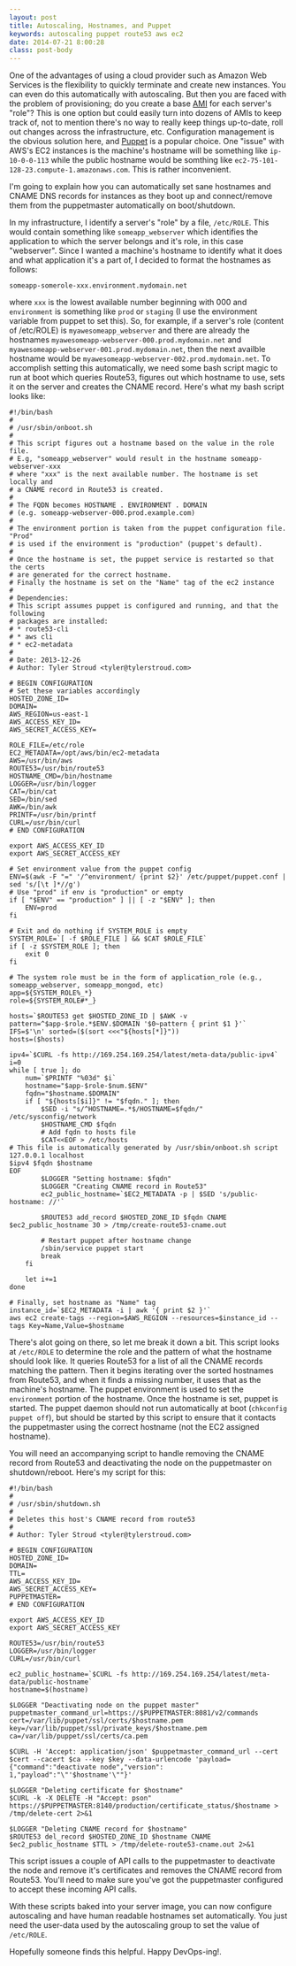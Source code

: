 ```yaml
---
layout: post
title: Autoscaling, Hostnames, and Puppet
keywords: autoscaling puppet route53 aws ec2
date: 2014-07-21 8:00:28
class: post-body
---
```

One of the advantages of using a cloud provider such as Amazon Web Services is the flexibility to quickly terminate and create new instances. You can even do this automatically with autoscaling.
But then you are faced with the problem of provisioning; do you create a base <a href="http://docs.aws.amazon.com/AWSEC2/latest/UserGuide/AMIs.html" target="_blank">AMI</a> for each server's "role"?
This is one option but could easily turn into dozens of AMIs to keep track of, not to mention
there's no way to really keep things up-to-date, roll out changes across the infrastructure, etc. Configuration management is the obvious solution here, and <a href="http://puppetlabs.com/" target="_blank">Puppet</a>
is a popular choice. One "issue" with AWS's EC2 instances is the machine's hostname will be something like `ip-10-0-0-113` while the public hostname would be somthing like `ec2-75-101-128-23.compute-1.amazonaws.com`. This is rather
inconvenient.

I'm going to explain how you can automatically set sane hostnames and CNAME DNS records for instances as they boot up and connect/remove them from the puppetmaster automatically on boot/shutdown.

In my infrastructure, I identify a server's "role" by a file, `/etc/ROLE`. This would contain something like `someapp_webserver` which identifies the application to which the server belongs and it's
role, in this case "webserver". Since I wanted a machine's hostname to identify what it does and what application it's a part of,  I decided to format the hostnames as follows:

    someapp-somerole-xxx.environment.mydomain.net

where `xxx` is the lowest available number beginning with 000 and `environment` is something like `prod` or `staging` (I use the environment variable from puppet to set this). So, for example, if a server's
role (content of /etc/ROLE) is `myawesomeapp_webserver` and there are already the hostnames `myawesomeapp-webserver-000.prod.mydomain.net` and `myawesomeapp-webserver-001.prod.mydomain.net`, then the next
availble hostname would be `myawesomeapp-webserver-002.prod.mydomain.net`. To accomplish setting this automatically, we need some bash script magic to run at boot which queries Route53, figures out which
hostname to use, sets it on the server and creates the CNAME record. Here's what my bash script looks like:

    #!/bin/bash
    #
    # /usr/sbin/onboot.sh
    #
    # This script figures out a hostname based on the value in the role file.
    # E.g, "someapp_webserver" would result in the hostname someapp-webserver-xxx
    # where "xxx" is the next available number. The hostname is set locally and
    # a CNAME record in Route53 is created.
    # 
    # The FQDN becomes HOSTNAME . ENVIRONMENT . DOMAIN
    # (e.g. someapp-webserver-000.prod.example.com)
    #
    # The environment portion is taken from the puppet configuration file. "Prod"
    # is used if the environment is "production" (puppet's default).
    # 
    # Once the hostname is set, the puppet service is restarted so that the certs
    # are generated for the correct hostname.
    # Finally the hostname is set on the "Name" tag of the ec2 instance
    # 
    # Dependencies:
    # This script assumes puppet is configured and running, and that the following
    # packages are installed:
    # * route53-cli
    # * aws cli
    # * ec2-metadata
    #
    # Date: 2013-12-26
    # Author: Tyler Stroud <tyler@tylerstroud.com>
    
    # BEGIN CONFIGURATION
    # Set these variables accordingly
    HOSTED_ZONE_ID=
    DOMAIN=
    AWS_REGION=us-east-1
    AWS_ACCESS_KEY_ID=
    AWS_SECRET_ACCESS_KEY=
    
    ROLE_FILE=/etc/role
    EC2_METADATA=/opt/aws/bin/ec2-metadata
    AWS=/usr/bin/aws
    ROUTE53=/usr/bin/route53
    HOSTNAME_CMD=/bin/hostname
    LOGGER=/usr/bin/logger
    CAT=/bin/cat
    SED=/bin/sed
    AWK=/bin/awk
    PRINTF=/usr/bin/printf
    CURL=/usr/bin/curl 
    # END CONFIGURATION
    
    export AWS_ACCESS_KEY_ID
    export AWS_SECRET_ACCESS_KEY

    # Set environment value from the puppet config
    ENV=$(awk -F "=" '/^environment/ {print $2}' /etc/puppet/puppet.conf | sed 's/[\t ]*//g')
    # Use "prod" if env is "production" or empty
    if [ "$ENV" == "production" ] || [ -z "$ENV" ]; then
        ENV=prod
    fi
    
    # Exit and do nothing if SYSTEM_ROLE is empty
    SYSTEM_ROLE=`[ -f $ROLE_FILE ] && $CAT $ROLE_FILE`
    if [ -z $SYSTEM_ROLE ]; then
        exit 0
    fi
    
    # The system role must be in the form of application_role (e.g., someapp_webserver, someapp_mongod, etc)
    app=${SYSTEM_ROLE%_*}
    role=${SYSTEM_ROLE#*_}
    
    hosts=`$ROUTE53 get $HOSTED_ZONE_ID | $AWK -v pattern=^$app-$role.*$ENV.$DOMAIN '$0~pattern { print $1 }'`
    IFS=$'\n' sorted=($(sort <<<"${hosts[*]}"))
    hosts=($hosts)
    
    ipv4=`$CURL -fs http://169.254.169.254/latest/meta-data/public-ipv4`
    i=0
    while [ true ]; do
        num=`$PRINTF "%03d" $i`
        hostname="$app-$role-$num.$ENV"
        fqdn="$hostname.$DOMAIN"
        if [ "${hosts[$i]}" != "$fqdn." ]; then
            $SED -i "s/^HOSTNAME=.*$/HOSTNAME=$fqdn/" /etc/sysconfig/network
            $HOSTNAME_CMD $fqdn
            # Add fqdn to hosts file
            $CAT<<EOF > /etc/hosts
    # This file is automatically generated by /usr/sbin/onboot.sh script
    127.0.0.1 localhost
    $ipv4 $fqdn $hostname
    EOF
            $LOGGER "Setting hostname: $fqdn"
            $LOGGER "Creating CNAME record in Route53"
            ec2_public_hostname=`$EC2_METADATA -p | $SED 's/public-hostname: //'`
    
            $ROUTE53 add_record $HOSTED_ZONE_ID $fqdn CNAME $ec2_public_hostname 30 > /tmp/create-route53-cname.out
    
            # Restart puppet after hostname change
            /sbin/service puppet start
            break
        fi
    
        let i+=1
    done
    
    # Finally, set hostname as "Name" tag
    instance_id=`$EC2_METADATA -i | awk '{ print $2 }'`
    aws ec2 create-tags --region=$AWS_REGION --resources=$instance_id --tags Key=Name,Value=$hostname
    
There's alot going on there, so let me break it down a bit. This script looks at `/etc/ROLE` to determine the role and the pattern of what the  hostname should look like.
It queries Route53 for a list of all the CNAME records matching the pattern. Then it begins iterating over the sorted hostnames from Route53, and when it finds a missing number,
it uses that as the machine's hostname. The puppet environment is used to set the `environment` portion of the hostname. Once the hostname is set, puppet is started. The puppet
daemon should not run automatically at boot (`chkconfig puppet off`), but should be started by this script to ensure that it contacts the puppetmaster using the correct hostname
(not the EC2 assigned hostname).

You will need an accompanying script to handle removing the CNAME record from Route53 and deactivating the node on the puppetmaster on shutdown/reboot. Here's my script for this:

    #!/bin/bash
    #
    # /usr/sbin/shutdown.sh
    #
    # Deletes this host's CNAME record from route53
    # 
    # Author: Tyler Stroud <tyler@tylerstroud.com>

    # BEGIN CONFIGURATION
    HOSTED_ZONE_ID=
    DOMAIN=
    TTL=
    AWS_ACCESS_KEY_ID=
    AWS_SECRET_ACCESS_KEY=
    PUPPETMASTER=
    # END CONFIGURATION

    export AWS_ACCESS_KEY_ID
    export AWS_SECRET_ACCESS_KEY

    ROUTE53=/usr/bin/route53
    LOGGER=/usr/bin/logger
    CURL=/usr/bin/curl

    ec2_public_hostname=`$CURL -fs http://169.254.169.254/latest/meta-data/public-hostname`
    hostname=$(hostname)

    $LOGGER "Deactivating node on the puppet master"
    puppetmaster_command_url=https://$PUPPETMASTER:8081/v2/commands
    cert=/var/lib/puppet/ssl/certs/$hostname.pem
    key=/var/lib/puppet/ssl/private_keys/$hostname.pem
    ca=/var/lib/puppet/ssl/certs/ca.pem

    $CURL -H 'Accept: application/json' $puppetmaster_command_url --cert $cert --cacert $ca --key $key --data-urlencode 'payload={"command":"deactivate node","version": 1,"payload":"\"'$hostname'\""}'

    $LOGGER "Deleting certificate for $hostname"
    $CURL -k -X DELETE -H "Accept: pson" https://$PUPPETMASTER:8140/production/certificate_status/$hostname > /tmp/delete-cert 2>&1

    $LOGGER "Deleting CNAME record for $hostname"
    $ROUTE53 del_record $HOSTED_ZONE_ID $hostname CNAME $ec2_public_hostname $TTL > /tmp/delete-route53-cname.out 2>&1

This script issues a couple of API calls to the puppetmaster to deactivate the node and remove it's certificates and removes the CNAME record from Route53. You'll need to make sure you've got the puppetmaster
configured to accept these incoming API calls.

With these scripts baked into your server image, you can now configure autoscaling and have human readable hostnames set automatically. You just need the user-data used by the autoscaling group to
set the value of `/etc/ROLE`.

Hopefully someone finds this helpful. Happy DevOps-ing!.

